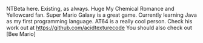 NTBeta here. Existing, as always. Huge My Chemical Romance and Yellowcard fan. Super Mario Galaxy is a great game. Currently learning Java as my first programming language. AT64 is a really cool person. Check his work out at https://github.com/acidtexturecode
You should also check out [Bee Mario] 
